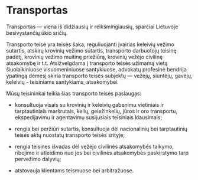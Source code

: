 # Transportas

Transportas — viena iš didžiausių ir reikšmingiausių, sparčiai Lietuvoje besivystančių ūkio sričių.

Transporto teisė yra teisės šaka, reguliuojanti įvairias keleivių vežimo sutartis, atskirų krovinių vežimo sutartis, transporto darbuotojų teisinę padėtį, krovinių vežimo muitinę priežiūrą, krovinių vežėjo civilinę atsakomybę ir t.t. Atsižvelgdama į transporto teisės užimamą vietą šiuolaikiniuose visuomeniniuose santykiuose, advokatų profesinė bendrija ypatingą dėmesį skiria transporto teisės subjektų — vežėjų, siuntėjų, gavėjų, keleivių - teisiniams santykiams, atsakomybei.

Mūsų teisininkai teikia šias transporto teisės paslaugas:

- konsultuoja visais su krovinių ir keleivių gabenimu vietiniais ir tarptautiniais maršrutais, kelių, geležinkelių, jūros ir oro transportu, ekspedijavimu ir agentavimu susijusiais teisiniais klausimais;

- rengia bei peržiūri sutartis, konsultuoja dėl nacionalinių bei tarptautinių teisės aktų nuostatų transporto teisės srityje;

- rengia teisines išvadas dėl vežėjo civilinės atsakomybės taikymo, ribojimo ir atleidimo nuo jos bei civilinės atsakomybės paskirstymo tarp pervežimo dalyvių;

- atstovauja klientams teismuose bei arbitražuose.

